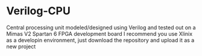 # Verilog-CPU
Central processing unit modeled/designed using Verilog and tested out on a Mimas V2 Spartan 6 FPGA development board
I recommend you use Xlinix as a developin environment, just download the repository and upload it as a new project
